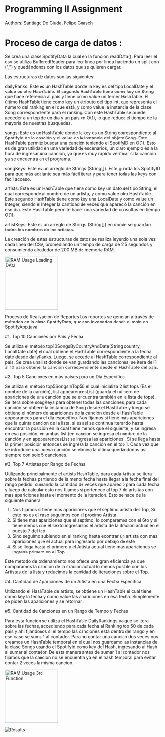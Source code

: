 # Programming II Assignment
Authors: Santiago De Giuda, Felipe Guasch

# Proceso de carga de datos : 

Se crea una clase SpotifyData la cual en la funcion readData(). Para leer el csv se utiliza BufferedReader para leer linea por linea haciendo un split con (",") y quedándonos  con los datos que se quieren cargar.

Las estructuras de datos son las siguientes:

dailyRanks: Este es un HashTable donde la key es del tipo LocalDate y el value es otro HashTable. El segundo HashTable tiene como key un String que hace referencia al país y tiene como value un tercer HashTable. El último HashTable tiene como key un atributo del tipo int, que representa el número del ranking en el que está, y como value la instancia de la clase Song correspondiente para el ranking. Con este HashTable se puede acceder a un top de un día y un país en O(1), lo que reduce el tiempo de la mayoría de nuestras búsquedas.

songs: Este es un HashTable donde la key es un String correspondiente al SpotifyId de la canción y el value es la instancia del objeto Song. Este HashTable permite buscar una canción teniendo el SpotifyID en O(1). Esto es de gran utilidad en una variedad de escenarios, un claro ejemplo es a la hora de ingresar una canción, ya que es muy rápido verificar si la canción ya se encuentra en el programa.

songKeys: Este es un arreglo de Strings (String[]). Este guarda los SpotifyID para que más adelante sea más fácil iterar y para tener todas las keys con fácil acceso.

artists: Este es un HashTable que tiene como key un dato del tipo String, el cual corresponde al nombre de un artista, y como value otro HashTable. Este segundo HashTable tiene como key una LocalDate y como value un Integer, siendo el Integer la cantidad de veces que apareció la canción en ese día. Este HashTable permite hacer una variedad de consultas en tiempo O(1).

artistKeys: Este es un arreglo de Strings (String[]) en donde se guardan todos los nombres de los artistas.

La creación de estas estructuras de datos se realiza leyendo una sola vez cada línea del CSV, promediando un tiempo de carga de 2.5 segundos y consumiendo alrededor de 200 MB de memoria RAM.

<img width="171" alt="RAM Usage Loading DAta" src="https://github.com/PipeG09/Obligatorio-Prog-II/assets/103771722/d8acca43-2658-464a-868d-68540530e6db">

Proceso de Realización de Reportes
Los reportes se generan a través de métodos en la clase SpotifyData, que son invocados desde el main en SpotifyApp.java. 

#1. Top 10 Canciones por País y Fecha

Se utiliza el método top10SongsByCountryAndDate(String country, LocalDate date) el cual obtiene el HashTable correspondiente a la fecha date desde dailyRanks. Luego, se accede al HashTable correspondiente al país. Se crea una list<Song> donde se van guardando las canciones, se itera del 1 al 10 para obtener la canción correspondiente desde el HashTable del país.


#2. Top 5 Canciones en más países para un Día Específico

Se utiliza el método top5SongsInTop50 el cual inicializa 2 list<String> tops (Es el nombre de la canción), list<Integer> appearencesList (guarda el número de apariciones de una canción que se encuentra también en la lista de tops). Se itera sobre songKeys para obtener todas las canciones, para cada canción se obtiene la instancia de Song desde el HashTable y luego se obtiene el número de apariciones de la canción desde el HashTable appearances para el día específico.
Nos fijamos si tiene más apariciones que la quinta cancion de la lista, si es así se continua iterando hasta encontrar la posición en la cual tiene menos que el siguiente, y se ingresa en esa posición, en ambas list (en cancion se ingresa el nombre de la canción y en apppearencesList se ingresa las apariciones). Si se llega hasta la primer posicion entonces se ingresa la cancion en el top 1. Cada vez que se introduce una nueva canción se elimina la última quedandonos así siempre con solo 5 canciones.


#3. Top 7 Artistas por Rango de Fechas

Utilizando principalmente el artists HashTable, para cada Artista se itera sobre la fechas partiendo de la menor fecha hasta llegar a la fecha final del rango pedido, 
   sumando la cantidad de veces que aparecio para cada fecha y luego de calcular esto nos fijamos si pertenece al top 7 de artsitas con mas apariciones hasta el momento de la 
   iteracion.
   Esto se hace de la siguiente manera: 
   
  1. Nos fijamos si tiene mas apariciones que el septimo artista del Top, Si este no es el caso seguimos con el proximo Artista.
  2. Si tiene mas apariciones que el septimo, lo comparamos con el 6to y si tiene menos que el sexto ingresamos el artista de la itracion actual en el puesto 7 del top
  3. Sino seguimo subiendo en el ranking hasta econtrar un artista con mas apariciones que el actual para ingresarlo por debajo de este
  4. Si se llega hasta el primero y el Artista actual tiene mas apariciones se ingresa primero en el Top.
           
   Este metodo de ordenamiento nos ofrece una gran eficiencia ya que comparamos la cancion de la itracion actual lo menos posible con los Artistas de la lista y reducimos la cantidad de iteraciones sobre el Top.

#4. Cantidad de Apariciones de un Artista en una Fecha Específica

Utilizando el HashTable de artists, se obtiene un HashTable el cual tiene como key la fecha y como value las apariciones en esa fecha. Simplemente se piden las apariciones y se retornan.


#5. Cantidad de Canciones en un Rango de Tempo y Fechas

Para esta funcion se utiliza el HashTable DailyRankings ya que se itera sobre las fechas, accediendo para cada fecha al Ranking top 50 de cada pais y ahi fijandonos si      el tempo las canciones esta dentro del rango y en ese caso se suma 1 al contador. Para no contar una cancion dos veces nos creamos un HashTable temporal en el cual nos
   guardamo las instancias de la clase Songs usando el SpotifyId como key del Hash, ingresando al Hash al sumar al contador. De esta manera antes de sumar 1 al contador nos
   fijamos que la cancion no se encuentra ya en el hash temporal para evitar contar 2 veces la misma cancion.

<img width="171" alt="RAM Usage 3rd Function" src="https://github.com/PipeG09/Obligatorio-Prog-II/assets/103771722/2b6eadfb-97ba-46b3-b3af-78f036112074">

![Results](https://github.com/PipeG09/Obligatorio-Prog-II/assets/103771722/d5db257a-4194-446e-9b0f-42a22fd87031)



